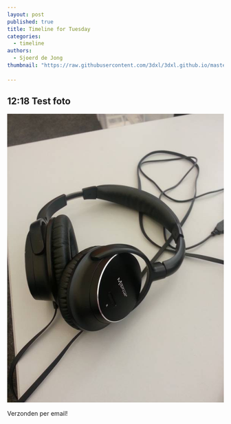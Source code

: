 ```yaml
---
layout: post
published: true
title: Timeline for Tuesday
categories:
  - timeline
authors:
  - Sjoerd de Jong
thumbnail: "https://raw.githubusercontent.com/3dxl/3dxl.github.io/master/photos/2014-05-13/05_20140513_121704.mini.jpg"

---
```


## 12:18 Test foto
![image](https://raw.githubusercontent.com/3dxl/3dxl.github.io/master/photos/2014-05-13/05_20140513_121704.midi.jpg)

Verzonden per email! 